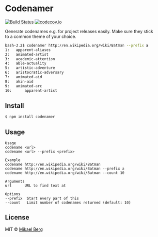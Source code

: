 # Codenamer

[![Build Status](https://travis-ci.org/mikberg/codenamer.svg?branch=develop)](https://travis-ci.org/mikberg/codenamer) [![codecov.io](https://codecov.io/github/mikberg/codenamer/coverage.svg?branch=develop)](https://codecov.io/github/mikberg/codenamer?branch=develop)

Generate codenames e.g. for project releases easily. Make sure they stick to a
common theme of your choice.

```sh
bash-3.2$ codenamer http://en.wikipedia.org/wiki/Batman --prefix a
1: 	 apparent-aliases
2: 	 animated-artist
3: 	 academic-attention
4: 	 able-actuality
5: 	 artistic-adventure
6: 	 aristocratic-adversary
7: 	 animated-aid
8: 	 akin-aid
9: 	 animated-arc
10: 	 apparent-artist
```

## Install

```sh
$ npm install codenamer
```

## Usage

```
Usage
codename <url>
codename <url> --prefix <prefix>

Example
codename http://en.wikipedia.org/wiki/Batman
codename http://en.wikipedia.org/wiki/Batman --prefix a
codename http://en.wikipedia.org/wiki/Batman --count 10

Arguments
url      URL to find text at

Options
--prefix  Start every part of this
--count   Limit number of codenames returned (default: 10)
```

## License
MIT © [Mikael Berg](https://github.com/mikberg)

